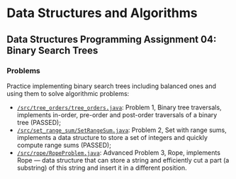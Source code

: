 # Data Structures and Algorithms
## Data Structures Programming Assignment 04: Binary Search Trees
### Problems
Practice implementing binary search trees including balanced ones and using them to solve algorithmic problems:
* [`/src/tree_orders/tree_orders.java`](src/tree_orders/tree_orders.java): Problem 1, Binary tree traversals, implements in-order, pre-order and post-order traversals of a binary tree (PASSED);
* [`/src/set_range_sum/SetRangeSum.java`](src/set_range_sum/SetRangeSum.java): Problem 2, Set with range sums, implements a data structure to store a set of integers and quickly compute range sums (PASSED);
* [`/src/rope/RopeProblem.java`](src/rope/RopeProblem.java): Advanced Problem 3, Rope, implements Rope — data structure that can store a string and efficiently cut a part (a substring) of this string and insert it in a different position.
